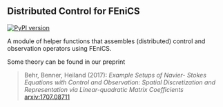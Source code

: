 Distributed Control for FEniCS
---

[![PyPI version](https://badge.fury.io/py/distributed-control-fenics.png)](https://badge.fury.io/py/distributed-control-fenics)

A module of helper functions that assembles (distributed) control and observation
operators using FEniCS.

Some theory can be found in our preprint

> Behr, Benner, Heiland (2017): *Example Setups of Navier- Stokes Equations with
> Control and Observation: Spatial Discretization and Representation via
> Linear-quadratic Matrix Coefficients*
> [arxiv:1707.08711](http://arxiv.org/abs/1707.08711)
